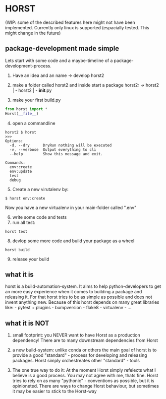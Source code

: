 # HORST
(WIP: some of the described features here might not have been
implemented. Currently only linux is supported (espacially tested. This might change in the future)

## package-development made simple
Lets start with some code and a maybe-timeline of a package-development-process.

1. Have an idea and an name
    -> develop horst2

2. make a folder called horst2 and inside start a package horst2:
    -> horst2
        | - horst2
            | - __init__.py
3. make your first build.py
```python
from horst import *
Horst(__file__)
```
4. open a commandline
```
horst2 $ horst
>>>
Options:
  -d, --dry      DryRun nothing will be executed
  -v, --verbose  Output everything to cli
  --help         Show this message and exit.

Commands:
  env:create
  env:update
  test
  debug
```

5. Create a new virutalenv by:
```
$ horst env:create
```
Now you have a new virtualenv in your main-folder called ".env"

6. write some code and tests
7. run all test:
```
horst test
```

8. devlop some more code and build your package as a wheel
```
horst build
```

9. release your build



## what it is

horst is a build-automation-system. It aims to help python-developers
to get an more easy experience when it comes to building a package
and releasing it. For that horst tries to be as simple as possible
and does not invent anything new. Because of this horst depends on
many great libraries like:
    - pytest + plugins
    - bumpversion
    - flake8
    - virtualenv
    - ...

  ## what it is NOT

  1. small footprint: you NEVER want to have Horst as a production
  dependency! There are to many downstream dependencies from Horst

  2. a new build-system: unlike conda or others the main goal of horst is
  to provide a good "standard" - process for developing and releasing
  packages. Horst simply orchestreates other "standard" - tools

  3. The one true way to do it: At the moment Horst simply refelects
  what I believe is a good process. You may not agree with me, thats
  fine. Horst tries to rely on as many "pythonic" - conventions as
  possible, but it is opinioneted. There are ways to change Horst
  behaviour, but sometimes it may be easier to stick to the Horst-way

